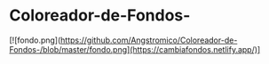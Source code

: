# Coloreador-de-Fondos-
[![fondo.png](https://github.com/Angstromico/Coloreador-de-Fondos-/blob/master/fondo.png](https://cambiafondos.netlify.app/)]
